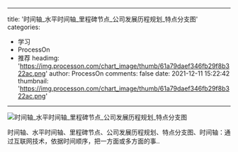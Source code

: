 
---
title: '时间轴_水平时间轴_里程碑节点_公司发展历程规划_特点分支图'
categories: 
 - 学习
 - ProcessOn
 - 推荐
headimg: 'https://img.processon.com/chart_image/thumb/61a79daef346fb29f8b322ac.png'
author: ProcessOn
comments: false
date: 2021-12-11 15:22:42
thumbnail: 'https://img.processon.com/chart_image/thumb/61a79daef346fb29f8b322ac.png'
---

<div>   
<img class="thumb" alt="时间轴_水平时间轴_里程碑节点_公司发展历程规划_特点分支图" src="https://img.processon.com/chart_image/thumb/61a79daef346fb29f8b322ac.png" referrerpolicy="no-referrer">
<p>时间轴、水平时间轴、里程碑节点、公司发展历程规划、特点分支图、时间轴：通过互联网技术，依据时间顺序，把一方面或多方面的事..</p>  
</div>
            